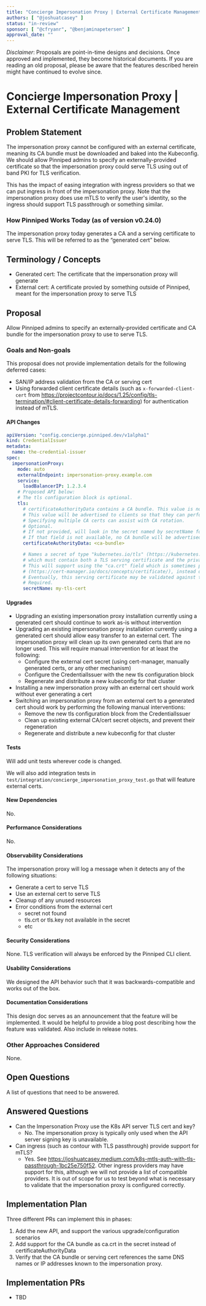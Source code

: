 ```yaml
---
title: "Concierge Impersonation Proxy | External Certificate Management"
authors: [ "@joshuatcasey" ]
status: "in-review"
sponsor: [ "@cfryanr", "@benjaminapetersen" ]
approval_date: ""
---
```


*Disclaimer*: Proposals are point-in-time designs and decisions.
Once approved and implemented, they become historical documents.
If you are reading an old proposal, please be aware that the
features described herein might have continued to evolve since.

# Concierge Impersonation Proxy | External Certificate Management

## Problem Statement

The impersonation proxy cannot be configured with an external certificate, meaning its CA bundle must be downloaded
and baked into the Kubeconfig. We should allow Pinniped admins to specify an externally-provided certificate so that
the impersonation proxy could serve TLS using out of band PKI for TLS verification.

This has the impact of easing integration with ingress providers so that we can put ingress in front of the
impersonation proxy.
Note that the impersonation proxy does use mTLS to verify the user's identity, so the ingress should support TLS
passthrough or something similar.

### How Pinniped Works Today (as of version v0.24.0)

The impersonation proxy today generates a CA and a serving certificate to serve TLS.
This will be referred to as the “generated cert” below.

## Terminology / Concepts

* Generated cert: The certificate that the impersonation proxy will generate
* External cert: A certificate provied by something outside of Pinniped, meant for the impersonation proxy to serve TLS

## Proposal

Allow Pinniped admins to specify an externally-provided certificate and CA bundle for the impersonation proxy to use
to serve TLS.

### Goals and Non-goals

This proposal does not provide implementation details for the following deferred cases:

* SAN/IP address validation from the CA or serving cert
* Using forwarded client certificate details (such as `x-forwarded-client-cert` from https://projectcontour.io/docs/1.25/config/tls-termination/#client-certificate-details-forwarding) for authentication instead of mTLS.

#### API Changes

```yaml
apiVersion: "config.concierge.pinniped.dev/v1alpha1"
kind: CredentialIssuer
metadata:
  name: the-credential-issuer
spec:
  impersonationProxy:
    mode: auto
    externalEndpoint: impersonation-proxy.example.com
    service:
      loadBalancerIP: 1.2.3.4
    # Proposed API below:
    # The tls configuration block is optional.
    tls:
      # certificateAuthorityData contains a CA bundle. This value is not used by the impersation proxy to serve TLS.
      # This value will be advertised to clients so that they can perform TLS verification with the impersonation proxy.
      # Specifying multiple CA certs can assist with CA rotation.
      # Optional.
      # If not provided, will look in the secret named by secretName for a data field with name ca.crt.
      # If that field is not available, no CA bundle will be advertised for clients.
      certificateAuthorityData: <ca-bundle>

      # Names a secret of type "kubernetes.io/tls" (https://kubernetes.io/docs/concepts/configuration/secret/#tls-secrets)
      # which must contain both a TLS serving certificate and the private key, and which is in the same namespace.
      # This will support using the "ca.crt" field which is sometimes provided by cert-manager
      # (https://cert-manager.io/docs/concepts/certificate/), instead of providing certificateAuthorityData above.
      # Eventually, this serving certificate may be validated against the above externalEndpoint and/or loadBalancerIP.
      # Required.
      secretName: my-tls-cert
```

#### Upgrades

* Upgrading an existing impersonation proxy installation currently using a generated cert should continue to work as-is
  without intervention
* Upgrading an existing impersonation proxy installation currently using a generated cert should allow easy transfer to
  an external cert.
  The impersonation proxy will clean up its own generated certs that are no longer used.
  This will require manual intervention for at least the following:
    * Configure the external cert secret (using cert-manager, manually generated certs, or any other mechanism)
    * Configure the CredentialIssuer with the new tls configuration block
    * Regenerate and distribute a new kubeconfig for that cluster
* Installing a new impersonation proxy with an external cert should work without ever generating a cert
* Switching an impersonation proxy from an external cert to a generated cert should work by performing the following
  manual interventions:
    * Remove the new tls configuration block from the CredentialIssuer
    * Clean up existing external CA/cert secret objects, and prevent their regeneration
    * Regenerate and distribute a new kubeconfig for that cluster

#### Tests

Will add unit tests wherever code is changed.

We will also add integration tests in `test/integration/concierge_impersonation_proxy_test.go` that will feature external certs.

#### New Dependencies

No.

#### Performance Considerations

No.

#### Observability Considerations

The impersonation proxy will log a message when it detects any of the following situations:

* Generate a cert to serve TLS
* Use an external cert to serve TLS
* Cleanup of any unused resources
* Error conditions from the external cert
    * secret not found
    * tls.crt or tls.key not available in the secret
    * etc

#### Security Considerations

None. TLS verification will always be enforced by the Pinniped CLI client.

#### Usability Considerations

We designed the API behavior such that it was backwards-compatible and works out of the box.

#### Documentation Considerations

This design doc serves as an announcement that the feature will be implemented.
It would be helpful to provide a blog post describing how the feature was validated.
Also include in release notes.

### Other Approaches Considered

None.

## Open Questions

A list of questions that need to be answered.

## Answered Questions

* Can the Impersonation Proxy use the K8s API server TLS cert and key?
    * No. The impersonation proxy is typically only used when the API server signing key is unavailable.
* Can ingress (such as contour with TLS passthrough) provide support for mTLS?
    * Yes. See https://joshuatcasey.medium.com/k8s-mtls-auth-with-tls-passthrough-1bc25e750f52.
      Other ingress providers may have support for this, although we will not provide a list of compatible providers.
      It is out of scope for us to test beyond what is necessary to validate that the impersonation proxy is configured
      correctly.

## Implementation Plan

Three different PRs can implement this in phases:

1. Add the new API, and support the various upgrade/configuration scenarios
2. Add support for the CA bundle as ca.crt in the secret instead of certificateAuthorityData
3. Verify that the CA bundle or serving cert references the same DNS names or IP addresses known to the impersonation
   proxy.

## Implementation PRs

* TBD
